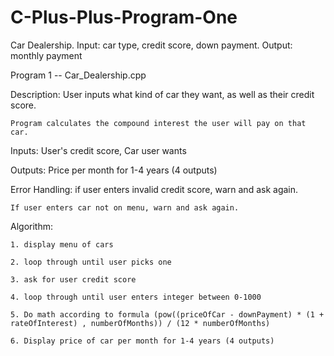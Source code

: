 # C-Plus-Plus-Program-One
Car Dealership. Input: car type, credit score, down payment.  Output: monthly payment

 Program 1 -- Car_Dealership.cpp
 
 Description: User inputs what kind of car they want, as well as their credit score.

	Program calculates the compound interest the user will pay on that car.
 
 Inputs: User's credit score, Car user wants
 
 Outputs: Price per month for 1-4 years (4 outputs)
 
 Error Handling: if user enters invalid credit score, warn and ask again.

	If user enters car not on menu, warn and ask again.
 
 Algorithm:

	1. display menu of cars

	2. loop through until user picks one

	3. ask for user credit score

	4. loop through until user enters integer between 0-1000

	5. Do math according to formula (pow((priceOfCar - downPayment) * (1 + rateOfInterest) , numberOfMonths)) / (12 * numberOfMonths)

	6. Display price of car per month for 1-4 years (4 outputs)
